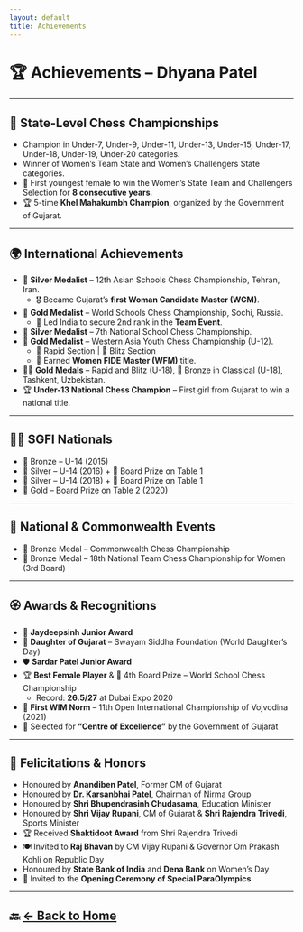 ```yaml
---
layout: default
title: Achievements
---
```


# 🏆 Achievements – Dhyana Patel

---

## 🥇 State-Level Chess Championships

- Champion in Under-7, Under-9, Under-11, Under-13, Under-15, Under-17, Under-18, Under-19, Under-20 categories.
- Winner of Women’s Team State and Women’s Challengers State categories.
- 🏅 First youngest female to win the Women’s State Team and Challengers Selection for **8 consecutive years**.
- 🏆 5-time **Khel Mahakumbh Champion**, organized by the Government of Gujarat.

---

## 🌍 International Achievements

- 🥈 **Silver Medalist** – 12th Asian Schools Chess Championship, Tehran, Iran.
  - 🎖️ Became Gujarat’s **first Woman Candidate Master (WCM)**.
- 🥇 **Gold Medalist** – World Schools Chess Championship, Sochi, Russia.
  - 🥈 Led India to secure 2nd rank in the **Team Event**.
- 🥈 **Silver Medalist** – 7th National School Chess Championship.
- 🥇 **Gold Medalist** – Western Asia Youth Chess Championship (U-12).
  - 🥇 Rapid Section | 🥈 Blitz Section
  - 🏅 Earned **Women FIDE Master (WFM)** title.
- 🥇🥇 **Gold Medals** – Rapid and Blitz (U-18), 🥉 Bronze in Classical (U-18), Tashkent, Uzbekistan.
- 🏆 **Under-13 National Chess Champion** – First girl from Gujarat to win a national title.

---

## 🧑‍🎓 SGFI Nationals

- 🥉 Bronze – U-14 (2015)
- 🥈 Silver – U-14 (2016) + 🥇 Board Prize on Table 1
- 🥈 Silver – U-14 (2018) + 🥇 Board Prize on Table 1
- 🥇 Gold – Board Prize on Table 2 (2020)

---

## 👑 National & Commonwealth Events

- 🥉 Bronze Medal – Commonwealth Chess Championship
- 🥉 Bronze Medal – 18th National Team Chess Championship for Women (3rd Board)

---

## 🏵️ Awards & Recognitions

- 🏅 **Jaydeepsinh Junior Award**
- 👧 **Daughter of Gujarat** – Swayam Siddha Foundation (World Daughter’s Day)
- 🛡️ **Sardar Patel Junior Award**
- 🏆 **Best Female Player** & 🥇 4th Board Prize – World School Chess Championship  
  - Record: **26.5/27** at Dubai Expo 2020
- 🥇 **First WIM Norm** – 11th Open International Championship of Vojvodina (2021)
- 🏫 Selected for **“Centre of Excellence”** by the Government of Gujarat

---

## 🤝 Felicitations & Honors

- Honoured by **Anandiben Patel**, Former CM of Gujarat
- Honoured by **Dr. Karsanbhai Patel**, Chairman of Nirma Group
- Honoured by **Shri Bhupendrasinh Chudasama**, Education Minister
- Honoured by **Shri Vijay Rupani**, CM of Gujarat & **Shri Rajendra Trivedi**, Sports Minister
- 🏆 Received **Shaktidoot Award** from Shri Rajendra Trivedi
- 🍽️ Invited to **Raj Bhavan** by CM Vijay Rupani & Governor Om Prakash Kohli on Republic Day
- Honoured by **State Bank of India** and **Dena Bank** on Women’s Day
- 🎉 Invited to the **Opening Ceremony of Special ParaOlympics**

---

## 🔙 [← Back to Home](index.md)
